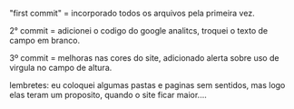 
"first commit" = incorporado todos os arquivos pela primeira vez.

2° commit = adicionei o codigo do google analitcs, troquei o texto de campo em branco.

3º commit = melhoras nas cores do site, adicionado alerta sobre uso de virgula no campo de altura.





lembretes:
eu coloquei algumas pastas e paginas sem sentidos, mas logo elas teram um proposito, quando o site ficar maior....
